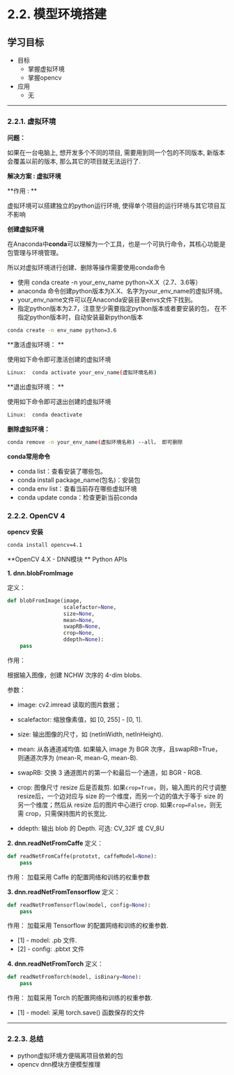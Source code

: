 # 2.2. 模型环境搭建

## 学习目标

- 目标
  - 掌握虚拟环境
  - 掌握opencv
- 应用
  - 无

------

### 2.2.1. 虚拟环境

**问题：**

如果在一台电脑上, 想开发多个不同的项目, 需要用到同一个包的不同版本, 新版本会覆盖以前的版本, 那么其它的项目就无法运行了.

**解决方案 : 虚拟环境**

**作用 : **

虚拟环境可以搭建独立的python运行环境, 使得单个项目的运行环境与其它项目互不影响

**创建虚拟环境**

在Anaconda中**conda**可以理解为一个工具，也是一个可执行命令，其核心功能是包管理与环境管理。

所以对虚拟环境进行创建、删除等操作需要使用conda命令

- 使用 conda create -n your_env_name python=X.X（2.7、3.6等）
- anaconda 命令创建python版本为X.X、名字为your_env_name的虚拟环境。
- your_env_name文件可以在Anaconda安装目录envs文件下找到。 
- 指定python版本为2.7，注意至少需要指定python版本或者要安装的包， 在不指定python版本时，自动安装最新python版本

```sh
conda create -n env_name python=3.6
```

**激活虚拟环境： **

使用如下命令即可激活创建的虚拟环境

```sh
Linux:  conda activate your_env_name(虚拟环境名称)
```

**退出虚拟环境： **

使用如下命令即可退出创建的虚拟环境
```sh
Linux:  conda deactivate 
```
**删除虚拟环境：**
```sh
conda remove -n your_env_name(虚拟环境名称) --all， 即可删除
```
**conda常用命令**
- conda list：查看安装了哪些包。
- conda install package_name(包名)：安装包
- conda env list：查看当前存在哪些虚拟环境
- conda update conda：检查更新当前conda


### 2.2.2. OpenCV 4

**opencv 安装**

```sh
conda install opencv=4.1
```
**OpenCV 4.X - DNN模块 **
Python APIs

**1. dnn.blobFromImage**

定义：

```python
def blobFromImage(image, 
                  scalefactor=None, 
                  size=None, 
                  mean=None, 
                  swapRB=None, 
                  crop=None, 
                  ddepth=None): 
    pass
```

作用：

根据输入图像，创建 NCHW 次序的 4-dim blobs.

参数：

- image: cv2.imread 读取的图片数据；

- scalefactor: 缩放像素值，如 [0, 255] - [0, 1].

- size: 输出图像的尺寸，如 (netInWidth, netInHeight).

- mean: 从各通道减均值. 如果输入 image 为 BGR 次序，且swapRB=True，则通道次序为 (mean-R, mean-G, mean-B).

- swapRB: 交换 3 通道图片的第一个和最后一个通道，如 BGR - RGB. 

- crop: 图像尺寸 resize 后是否裁剪. 如果`crop=True`，则，输入图片的尺寸调整resize后，一个边对应与 size 的一个维度，而另一个边的值大于等于 size 的另一个维度；然后从 resize 后的图片中心进行 crop. 如果`crop=False`，则无需 crop，只需保持图片的长宽比.

- ddepth: 输出 blob 的 Depth. 可选: CV_32F 或 CV_8U

**2. dnn.readNetFromCaffe**
定义：
```python
def readNetFromCaffe(prototxt, caffeModel=None): 
    pass
```
作用：
加载采用 Caffe 的配置网络和训练的权重参数

**3. dnn.readNetFromTensorflow**
定义：
```python
def readNetFromTensorflow(model, config=None):
    pass
```
作用：
加载采用 Tensorflow 的配置网络和训练的权重参数.
- [1] - model: .pb 文件.
- [2] - config: .pbtxt 文件

**4. dnn.readNetFromTorch**
定义：
```python
def readNetFromTorch(model, isBinary=None): 
    pass
```
作用：
加载采用 Torch 的配置网络和训练的权重参数.
- [1] - model: 采用 torch.save() 函数保存的文件

------

### 2.2.3. 总结

- python虚拟环境方便隔离项目依赖的包
- opencv dnn模块方便模型推理

